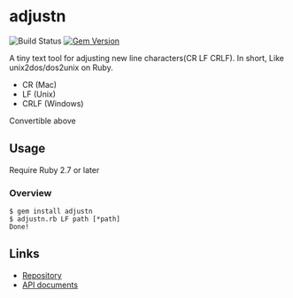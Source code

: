 # adjustn

![Build Status](https://github.com/kachick/adjustn/actions/workflows/test_behaviors.yml/badge.svg?branch=main)
[![Gem Version](https://badge.fury.io/rb/adjustn.png)](http://badge.fury.io/rb/adjustn)

A tiny text tool for adjusting new line characters(CR LF CRLF).
In short, Like unix2dos/dos2unix on Ruby.

* CR (Mac)
* LF (Unix)
* CRLF (Windows)

Convertible above

## Usage

Require Ruby 2.7 or later

### Overview

```console
$ gem install adjustn
$ adjustn.rb LF path [*path]
Done!
```

## Links

* [Repository](https://github.com/kachick/adjustn)
* [API documents](https://kachick.github.io/adjustn/)
